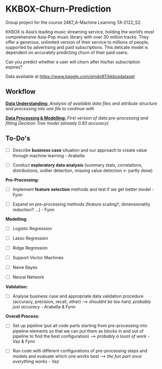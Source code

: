 # KKBOX-Churn-Prediction

Group project for the course 2487_A-Machine Learning TA-2122_S2.

KKBOX is Asia’s leading music streaming service, holding the world’s most comprehensive Asia-Pop music library with over 30 million tracks. They offer a generous, unlimited version of their service to millions of people, supported by advertising and paid subscriptions. This delicate model is dependent on accurately predicting churn of their paid users.

Can you predict whether a user will churn after his/her subscription expires?

 Data available at https://www.kaggle.com/qmdo97/kkboxdataset
 
 ## Workflow
 
 [**Data Understanding:**](kkbox_data_understanding.ipynb)
 *Analysis of available data files and attribute structure and processing into one file to continue with*
 
 [**Data Processing & Modelling:**](kkbox_machine_learning.ipynb)
 *First version of data pre-processing and fitting Decision Tree model (already 0.93 accuracy)*
 
 
 ## To-Do's
 
 - [ ] Describe **business case** situation and our approach to create value through machine learning - Arabella
 
 - [ ] Conduct **exploratory data analysis** (summary stats, correlations, distributions, outlier detection, missing value detection <- partly done)
 
 **Pre-Processing:**
 
 - [ ] Implement **feature selection** methods and test if we get better model - Fynn

 - [ ] Expand on pre-processing methods (feature scaling?, dimensionality reduction? ...) - Fynn

**Modelling:**

 - [ ] Logistic Regression

 - [ ] Lasso Regression
 
 - [ ] Ridge Regression
 
 - [ ] Support Vector Machines
 
 - [ ] Naive Bayes
 
 - [ ] Neural Network
 
**Validation:**
 
 - [ ] Analyse business case and appropriate data validation procedure (accuracy, precision, recall, other) --> *shouldnt be too hard, probably just accuracy* - Arabella & Fynn

**Overall Process:**

 - [ ] Set up pipeline (put all code parts starting from pre-processing into pipeline elements so that we can put them as blocks in and out of pipeline to find the best configuration) --> *probably a looot of work* - Vaz & Fynn
 
 - [ ] Run code with different configurations of pre-processing steps and models and evaluate which one works best --> *the fun part once everything works* - Vaz
